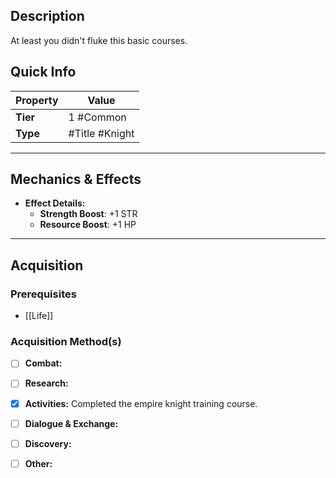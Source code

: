 ## Description
 At least you didn't fluke this basic courses.

## Quick Info
| Property | Value          |
| -------- | -------------- |
| **Tier** | 1 #Common      |
| **Type** | #Title #Knight |

---

## Mechanics & Effects
- **Effect Details:**
    - **Strength Boost**: +1 STR
    - **Resource Boost**: +1 HP

---

## Acquisition
### Prerequisites
- [[Life]]

### Acquisition Method(s)
- [ ] **Combat:** 
- [ ] **Research:** 
- [x] **Activities:** Completed the empire knight training course.
- [ ] **Dialogue & Exchange:** 
- [ ] **Discovery:** 
- [ ] **Other:** 

